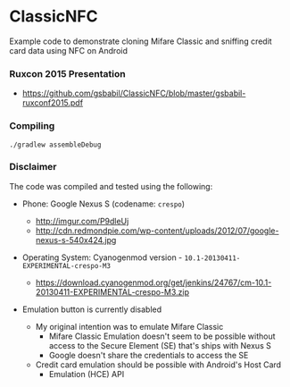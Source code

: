 # ClassicNFC

Example code to demonstrate cloning Mifare Classic and sniffing credit
card data using NFC on Android

### Ruxcon 2015 Presentation

  - https://github.com/gsbabil/ClassicNFC/blob/master/gsbabil-ruxconf2015.pdf

### Compiling

  ```
  ./gradlew assembleDebug
  ```

### Disclaimer

The code was compiled and tested using the following:

  - Phone: Google Nexus S (codename: `crespo`)
    - http://imgur.com/P9dleUj
    - http://cdn.redmondpie.com/wp-content/uploads/2012/07/google-nexus-s-540x424.jpg

  - Operating System: Cyanogenmod version - `10.1-20130411-EXPERIMENTAL-crespo-M3`
    - https://download.cyanogenmod.org/get/jenkins/24767/cm-10.1-20130411-EXPERIMENTAL-crespo-M3.zip

  - Emulation button is currently disabled
    - My original intention was to emulate Mifare Classic
      - Mifare Classic Emulation doesn't seem to be possible without
        access to the Secure Element (SE) that's ships with Nexus S
      - Google doesn't share the credentials to access the SE
    - Credit card emulation should be possible with Android's Host Card
      - Emulation (HCE) API

